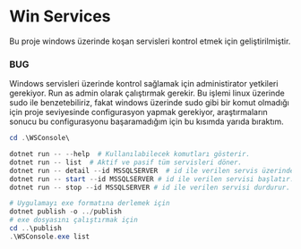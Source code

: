 # Win Services

Bu proje windows üzerinde koşan servisleri kontrol etmek için geliştirilmiştir. 

### BUG

Windows servisleri üzerinde kontrol sağlamak için administirator yetkileri gerekiyor. Run as admin olarak çalıştırmak gerekir. Bu işlemi linux üzerinde sudo ile benzetebiliriz, fakat windows üzerinde sudo gibi bir komut olmadığı için proje seviyesinde configurasyon yapmak gerekiyor, araştırmaların sonucu bu configurasyonu başaramadığım için bu kısımda yarıda bıraktım.


```powershell
cd .\WSConsole\

dotnet run -- --help  # Kullanılabilecek komutları gösterir.
dotnet run -- list  # Aktif ve pasif tüm servisleri döner.
dotnet run -- detail --id MSSQLSERVER  # id ile verilen servis üzerinde mümkün olan operasyonları gösterir.
dotnet run -- start --id MSSQLSERVER # id ile verilen servisi başlatır.
dotnet run -- stop --id MSSQLSERVER # id ile verilen servisi durdurur. 
```

```powershell
# Uygulamayı exe formatına derlemek için
dotnet publish -o ../publish
# exe dosyasını çalıştırmak için
cd ..\publish
.\WSConsole.exe list

````